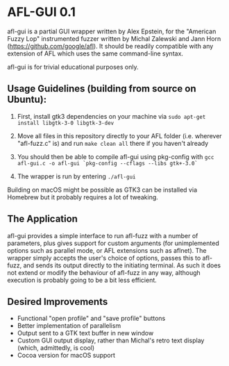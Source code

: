 AFL-GUI 0.1
=======

afl-gui is a partial GUI wrapper written by Alex Epstein, for the "American Fuzzy Lop" instrumented fuzzer written by Michal Zalewski and Jann Horn (https://github.com/google/afl). It should be readily compatible with any extension of AFL which uses the same command-line syntax.

afl-gui is for trivial educational purposes only.


Usage Guidelines (building from source on Ubuntu):
-----------------------------------------------
1. First, install gtk3 dependencies on your machine via
	`sudo apt-get install libgtk-3-0 libgtk-3-dev`
	
2. Move all files in this repository directly to your AFL folder (i.e. wherever "afl-fuzz.c" is) and run
	`make clean all`
there if you haven't already

3. You should then be able to compile afl-gui using pkg-config with
	`` gcc afl-gui.c -o afl-gui `pkg-config --cflags --libs gtk+-3.0` ``
	
4. The wrapper is run by entering
	`./afl-gui`
	
Building on macOS might be possible as GTK3 can be installed via Homebrew but it probably requires a lot of tweaking. 
	
The Application
---------------
afl-gui provides a simple interface to run afl-fuzz with a number of parameters, plus gives support for custom arguments (for unimplemented options such as parallel mode, or AFL extensions such as aflnet).
The wrapper simply accepts the user's choice of options, passes this to afl-fuzz, and sends its output directly to the initiating terminal. As such it does not extend or modify the behaviour of afl-fuzz in any way, although execution is probably going to be a bit less efficient. 

Desired Improvements
--------------------
+ Functional "open profile" and "save profile" buttons
+ Better implementation of parallelism
+ Output sent to a GTK text buffer in new window
+ Custom GUI output display, rather than Michal's retro text display (which, admittedly, is cool)
+ Cocoa version for macOS support
